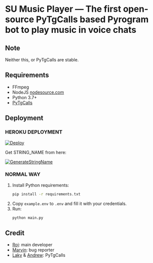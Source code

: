 # SU Music Player — The first open-source PyTgCalls based Pyrogram bot to play music in voice chats

## Note

Neither this, or PyTgCalls are stable.

## Requirements

- FFmpeg
- NodeJS [nodesource.com](https://nodesource.com/)
- Python 3.7+
- [PyTgCalls](https://github.com/pytgcalls/pytgcalls)

## Deployment

### HEROKU DEPLOYMENT
[![Deploy](https://www.herokucdn.com/deploy/button.svg)](https://heroku.com/deploy)

Get STRING_NAME from here:

[![GenerateStringName](https://img.shields.io/badge/repl.it-generateStringName-yellowgreen)](https://repl.it/@subinps/getStringName)


### NORMAL WAY
1. Install Python requirements:
   ```bash
   pip install -r requirements.txt
   ```
2. Copy `example.env` to `.env` and fill it with your credentials.
3. Run:
   ```bash
   python main.py
   ```

## Credit

- [Roj](https://github.com/rojserbest): main developer
- [Marvin](https://github.com/BlackStoneReborn): bug reporter
- [Laky](https://github.com/Laky-64) & [Andrew](https://github.com/AndrewLaneX): PyTgCalls
